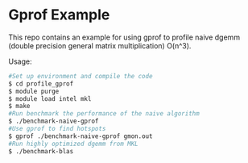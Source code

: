 # Gprof Example

This repo contains an example for using gprof to profile naive dgemm (double precision general matrix multiplication) O(n^3).

Usage:
```bash
#Set up environment and compile the code
$ cd profile_gprof
$ module purge
$ module load intel mkl
$ make
#Run benchmark the performance of the naive algorithm
$ ./benchmark-naive-gprof
#Use gprof to find hotspots
$ gprof ./benchmark-naive-gprof gmon.out
#Run highly optimized dgemm from MKL
$ ./benchmark-blas 
```
